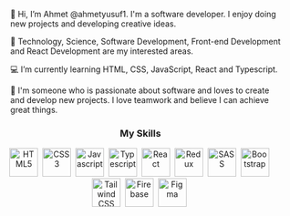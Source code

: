 <ul>👋 Hi, I’m Ahmet @ahmetyusuf1. I'm a software developer. I enjoy doing new projects and developing creative ideas.</ul>
<ul>👀 Technology, Science, Software Development, Front-end Development and React Development are my interested areas.</ul>
<ul>💻 I’m currently learning HTML, CSS, JavaScript, React and Typescript.</ul>
<ul>💞️ I'm someone who is passionate about software and loves to create and develop new projects. I love teamwork and believe I can achieve great things.</ul>

<h3 align="center">My Skills</h3>

<div align="center">
  <img src="https://cdn.jsdelivr.net/gh/devicons/devicon/icons/html5/html5-original.svg" alt="HTML5" width="50" height="50"/>&nbsp;
  <img src="https://cdn.jsdelivr.net/gh/devicons/devicon/icons/css3/css3-original.svg" alt="CSS3" width="50" height="50"/>&nbsp;
  <img src="https://cdn.jsdelivr.net/gh/devicons/devicon/icons/javascript/javascript-original.svg" alt="Javascript" width="50" height="50"/>&nbsp;
  <img src="https://cdn.jsdelivr.net/gh/devicons/devicon/icons/typescript/typescript-original.svg" alt="Typescript" width="50" height="50"/>&nbsp;
  <img src="https://cdn.jsdelivr.net/gh/devicons/devicon/icons/react/react-original-wordmark.svg" alt="React" width="50" height="50"/>&nbsp;
  <img src="https://cdn.jsdelivr.net/gh/devicons/devicon/icons/redux/redux-original.svg" alt="Redux" width="50" height="50"/>&nbsp;
  <img src="https://cdn.jsdelivr.net/gh/devicons/devicon/icons/sass/sass-original.svg" alt="SASS" width="50" height="50"/>&nbsp;
  <img src="https://cdn.jsdelivr.net/gh/devicons/devicon/icons/bootstrap/bootstrap-original-wordmark.svg" alt="Bootstrap" width="50" height="50"/>&nbsp;
  <img src="https://cdn.jsdelivr.net/gh/devicons/devicon/icons/tailwindcss/tailwindcss-plain.svg" alt="Tailwind CSS" width="50" height="50"/>&nbsp;
  <img src="https://cdn.jsdelivr.net/gh/devicons/devicon/icons/firebase/firebase-plain-wordmark.svg" alt="Firebase" width="50" height="50"/>&nbsp;
  <img src="https://cdn.jsdelivr.net/gh/devicons/devicon/icons/figma/figma-original.svg" alt="Figma" width="50" height="50"/>&nbsp;
</div>
